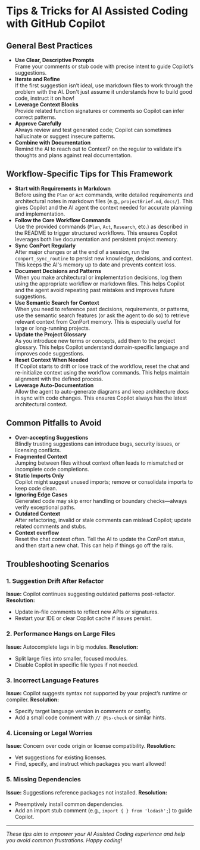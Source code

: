 # Tips & Tricks for AI Assisted Coding with GitHub Copilot

## General Best Practices

- **Use Clear, Descriptive Prompts**  
  Frame your comments or stub code with precise intent to guide Copilot’s suggestions.
- **Iterate and Refine**  
  If the first suggestion isn’t ideal, use markdown files to work through the problem with the AI. Don't just assume it understands how to build good code, instruct it on how!
- **Leverage Context Blocks**  
  Provide related function signatures or comments so Copilot can infer correct patterns.
- **Approve Carefully**  
  Always review and test generated code; Copilot can sometimes hallucinate or suggest insecure patterns.
- **Combine with Documentation**  
  Remind the AI to reach out to Context7 on the regular to validate it's thoughts and plans against real documentation.

## Workflow-Specific Tips for This Framework

- **Start with Requirements in Markdown**  
  Before using the `Plan` or `Act` commands, write detailed requirements and architectural notes in markdown files (e.g., `projectBrief.md`, `docs/`). This gives Copilot and the AI agent the context needed for accurate planning and implementation.
- **Follow the Core Workflow Commands**  
  Use the provided commands (`Plan`, `Act`, `Research`, etc.) as described in the README to trigger structured workflows. This ensures Copilot leverages both live documentation and persistent project memory.
- **Sync ConPort Regularly**  
  After major changes or at the end of a session, run the `conport_sync_routine` to persist new knowledge, decisions, and context. This keeps the AI's memory up to date and prevents context loss.
- **Document Decisions and Patterns**  
  When you make architectural or implementation decisions, log them using the appropriate workflow or markdown files. This helps Copilot and the agent avoid repeating past mistakes and improves future suggestions.
- **Use Semantic Search for Context**  
  When you need to reference past decisions, requirements, or patterns, use the semantic search features (or ask the agent to do so) to retrieve relevant context from ConPort memory. This is especially useful for large or long-running projects.
- **Update the Project Glossary**  
  As you introduce new terms or concepts, add them to the project glossary. This helps Copilot understand domain-specific language and improves code suggestions.
- **Reset Context When Needed**  
  If Copilot starts to drift or lose track of the workflow, reset the chat and re-initialize context using the workflow commands. This helps maintain alignment with the defined process.
- **Leverage Auto-Documentation**  
  Allow the agent to auto-generate diagrams and keep architecture docs in sync with code changes. This ensures Copilot always has the latest architectural context.

## Common Pitfalls to Avoid

- **Over-accepting Suggestions**  
  Blindly trusting suggestions can introduce bugs, security issues, or licensing conflicts.
- **Fragmented Context**  
  Jumping between files without context often leads to mismatched or incomplete code completions.
- **Static Imports Only**  
  Copilot might suggest unused imports; remove or consolidate imports to keep code clean.
- **Ignoring Edge Cases**  
  Generated code may skip error handling or boundary checks—always verify exceptional paths.
- **Outdated Context**  
  After refactoring, invalid or stale comments can mislead Copilot; update related comments and stubs.
- **Context overflow**  
  Reset the chat context often. Tell the AI to update the ConPort status, and then start a new chat. This can help if things go off the rails.

## Troubleshooting Scenarios

### 1. Suggestion Drift After Refactor
**Issue:** Copilot continues suggesting outdated patterns post-refactor.
**Resolution:**  
- Update in-file comments to reflect new APIs or signatures.  
- Restart your IDE or clear Copilot cache if issues persist.

### 2. Performance Hangs on Large Files
**Issue:** Autocomplete lags in big modules.
**Resolution:**  
- Split large files into smaller, focused modules.  
- Disable Copilot in specific file types if not needed.

### 3. Incorrect Language Features
**Issue:** Copilot suggests syntax not supported by your project’s runtime or compiler.
**Resolution:**  
- Specify target language version in comments or config.  
- Add a small code comment with `// @ts-check` or similar hints.

### 4. Licensing or Legal Worries
**Issue:** Concern over code origin or license compatibility.
**Resolution:**  
- Vet suggestions for existing licenses.  
- Find, specify, and instruct which packages you want allowed!

### 5. Missing Dependencies
**Issue:** Suggestions reference packages not installed.
**Resolution:**  
- Preemptively install common dependencies.  
- Add an import stub comment (e.g., `import { } from 'lodash';`) to guide Copilot.

---

*These tips aim to empower your AI Assisted Coding experience and help you avoid common frustrations. Happy coding!*